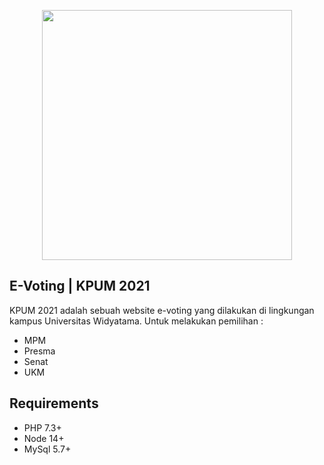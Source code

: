 <p align="center"><a href="#" target="_blank"><img src="https://raw.githubusercontent.com/alifnuryana/kpum2021/master/public/img/logo.png" width="400"></a></p>

## E-Voting | KPUM 2021

KPUM 2021 adalah sebuah website e-voting yang dilakukan di lingkungan kampus Universitas Widyatama.
Untuk melakukan pemilihan :
- MPM
- Presma
- Senat
- UKM

## Requirements

- PHP 7.3+
- Node 14+
- MySql 5.7+
